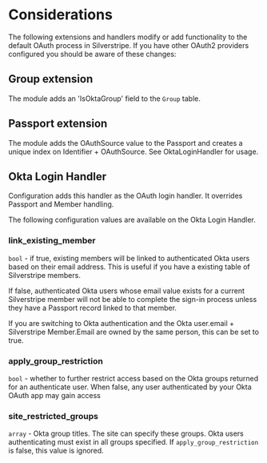 # Considerations

The following extensions and handlers modify or add functionality to the default OAuth process in Silverstripe. If you have other OAuth2 providers configured you should be aware of these changes:

## Group extension

The module adds an 'IsOktaGroup' field to the `Group` table.

## Passport extension

The module adds the OAuthSource value to the Passport and creates a unique index on Identifier + OAuthSource. See OktaLoginHandler for usage.


## Okta Login Handler

Configuration adds this handler as the OAuth login handler. It overrides Passport and Member handling.

The following configuration values are available on the Okta Login Handler.

### link_existing_member

`bool` - if true, existing members will be linked to authenticated Okta users based on their email address. This is useful if you have a existing table of Silverstripe members.

If false, authenticated Okta users whose email value exists for a current Silverstripe member will not be able to complete the sign-in process unless they have a Passport record linked to that member.

If you are switching to Okta authentication and the Okta user.email + Silverstripe Member.Email are owned by the same person, this can be set to true.

### apply_group_restriction

`bool` - whether to further restrict access based on the Okta groups returned for an authenticate user. When false, any user authenticated by your Okta OAuth app may gain access

### site_restricted_groups

`array` - Okta group titles. The site can specify these groups. Okta users authenticating must exist in all groups specified. If `apply_group_restriction` is false, this value is ignored.
